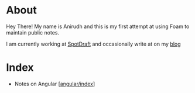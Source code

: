 # About
Hey There! My name is Anirudh and this is my first attempt at using Foam to maintain public notes.

I am currently working at [SpotDraft](https://spotdraft.com) and occasionally write at on my [blog](http://anirudhv.xyz/)
# Index
- Notes on Angular [[angular/index]]

[//begin]: # "Autogenerated link references for markdown compatibility"
[angular/index]: angular/index "Angular"
[//end]: # "Autogenerated link references"